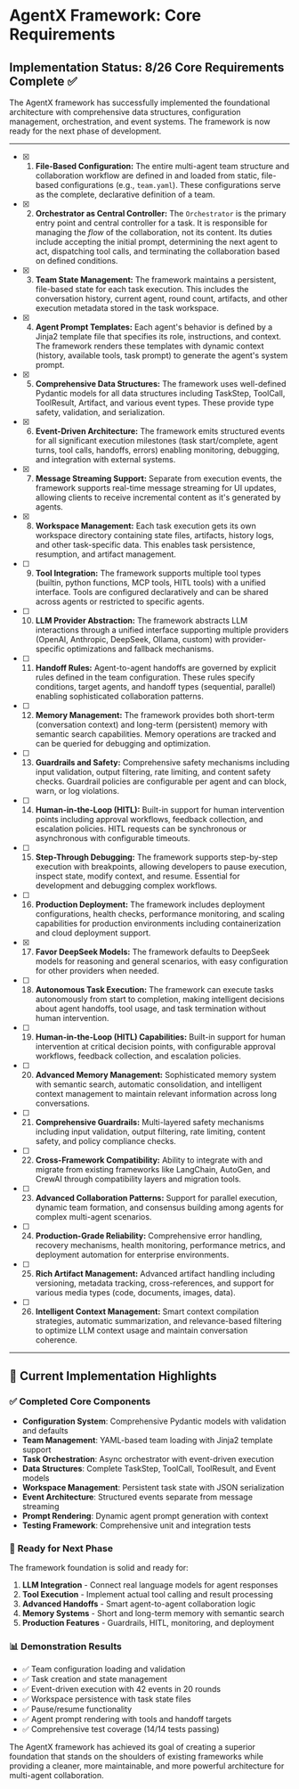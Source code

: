 # AgentX Framework: Core Requirements

## Implementation Status: 8/26 Core Requirements Complete ✅

The AgentX framework has successfully implemented the foundational architecture with comprehensive data structures, configuration management, orchestration, and event systems. The framework is now ready for the next phase of development.

---

- [x] 1.  **File-Based Configuration:** The entire multi-agent team structure and collaboration workflow are defined in and loaded from static, file-based configurations (e.g., `team.yaml`). These configurations serve as the complete, declarative definition of a team.

- [x] 2.  **Orchestrator as Central Controller:** The `Orchestrator` is the primary entry point and central controller for a task. It is responsible for managing the _flow_ of the collaboration, not its content. Its duties include accepting the initial prompt, determining the next agent to act, dispatching tool calls, and terminating the collaboration based on defined conditions.

- [x] 3.  **Team State Management:** The framework maintains a persistent, file-based state for each task execution. This includes the conversation history, current agent, round count, artifacts, and other execution metadata stored in the task workspace.

- [x] 4.  **Agent Prompt Templates:** Each agent's behavior is defined by a Jinja2 template file that specifies its role, instructions, and context. The framework renders these templates with dynamic context (history, available tools, task prompt) to generate the agent's system prompt.

- [x] 5.  **Comprehensive Data Structures:** The framework uses well-defined Pydantic models for all data structures including TaskStep, ToolCall, ToolResult, Artifact, and various event types. These provide type safety, validation, and serialization.

- [x] 6.  **Event-Driven Architecture:** The framework emits structured events for all significant execution milestones (task start/complete, agent turns, tool calls, handoffs, errors) enabling monitoring, debugging, and integration with external systems.

- [x] 7.  **Message Streaming Support:** Separate from execution events, the framework supports real-time message streaming for UI updates, allowing clients to receive incremental content as it's generated by agents.

- [x] 8.  **Workspace Management:** Each task execution gets its own workspace directory containing state files, artifacts, history logs, and other task-specific data. This enables task persistence, resumption, and artifact management.

- [ ] 9.  **Tool Integration:** The framework supports multiple tool types (builtin, python functions, MCP tools, HITL tools) with a unified interface. Tools are configured declaratively and can be shared across agents or restricted to specific agents.

- [ ] 10. **LLM Provider Abstraction:** The framework abstracts LLM interactions through a unified interface supporting multiple providers (OpenAI, Anthropic, DeepSeek, Ollama, custom) with provider-specific optimizations and fallback mechanisms.

- [ ] 11. **Handoff Rules:** Agent-to-agent handoffs are governed by explicit rules defined in the team configuration. These rules specify conditions, target agents, and handoff types (sequential, parallel) enabling sophisticated collaboration patterns.

- [ ] 12. **Memory Management:** The framework provides both short-term (conversation context) and long-term (persistent) memory with semantic search capabilities. Memory operations are tracked and can be queried for debugging and optimization.

- [ ] 13. **Guardrails and Safety:** Comprehensive safety mechanisms including input validation, output filtering, rate limiting, and content safety checks. Guardrail policies are configurable per agent and can block, warn, or log violations.

- [ ] 14. **Human-in-the-Loop (HITL):** Built-in support for human intervention points including approval workflows, feedback collection, and escalation policies. HITL requests can be synchronous or asynchronous with configurable timeouts.

- [ ] 15. **Step-Through Debugging:** The framework supports step-by-step execution with breakpoints, allowing developers to pause execution, inspect state, modify context, and resume. Essential for development and debugging complex workflows.

- [ ] 16. **Production Deployment:** The framework includes deployment configurations, health checks, performance monitoring, and scaling capabilities for production environments including containerization and cloud deployment support.

- [x] 17. **Favor DeepSeek Models:** The framework defaults to DeepSeek models for reasoning and general scenarios, with easy configuration for other providers when needed.

- [ ] 18. **Autonomous Task Execution:** The framework can execute tasks autonomously from start to completion, making intelligent decisions about agent handoffs, tool usage, and task termination without human intervention.

- [ ] 19. **Human-in-the-Loop (HITL) Capabilities:** Built-in support for human intervention at critical decision points, with configurable approval workflows, feedback collection, and escalation policies.

- [ ] 20. **Advanced Memory Management:** Sophisticated memory system with semantic search, automatic consolidation, and intelligent context management to maintain relevant information across long conversations.

- [ ] 21. **Comprehensive Guardrails:** Multi-layered safety mechanisms including input validation, output filtering, rate limiting, content safety, and policy compliance checks.

- [ ] 22. **Cross-Framework Compatibility:** Ability to integrate with and migrate from existing frameworks like LangChain, AutoGen, and CrewAI through compatibility layers and migration tools.

- [ ] 23. **Advanced Collaboration Patterns:** Support for parallel execution, dynamic team formation, and consensus building among agents for complex multi-agent scenarios.

- [ ] 24. **Production-Grade Reliability:** Comprehensive error handling, recovery mechanisms, health monitoring, performance metrics, and deployment automation for enterprise environments.

- [ ] 25. **Rich Artifact Management:** Advanced artifact handling including versioning, metadata tracking, cross-references, and support for various media types (code, documents, images, data).

- [ ] 26. **Intelligent Context Management:** Smart context compilation strategies, automatic summarization, and relevance-based filtering to optimize LLM context usage and maintain conversation coherence.

---

## 🎯 Current Implementation Highlights

### ✅ **Completed Core Components**

- **Configuration System**: Comprehensive Pydantic models with validation and defaults
- **Team Management**: YAML-based team loading with Jinja2 template support
- **Task Orchestration**: Async orchestrator with event-driven execution
- **Data Structures**: Complete TaskStep, ToolCall, ToolResult, and Event models
- **Workspace Management**: Persistent task state with JSON serialization
- **Event Architecture**: Structured events separate from message streaming
- **Prompt Rendering**: Dynamic agent prompt generation with context
- **Testing Framework**: Comprehensive unit and integration tests

### 🚀 **Ready for Next Phase**

The framework foundation is solid and ready for:

1. **LLM Integration** - Connect real language models for agent responses
2. **Tool Execution** - Implement actual tool calling and result processing
3. **Advanced Handoffs** - Smart agent-to-agent collaboration logic
4. **Memory Systems** - Short and long-term memory with semantic search
5. **Production Features** - Guardrails, HITL, monitoring, and deployment

### 📊 **Demonstration Results**

- ✅ Team configuration loading and validation
- ✅ Task creation and state management
- ✅ Event-driven execution with 42 events in 20 rounds
- ✅ Workspace persistence with task state files
- ✅ Pause/resume functionality
- ✅ Agent prompt rendering with tools and handoff targets
- ✅ Comprehensive test coverage (14/14 tests passing)

The AgentX framework has achieved its goal of creating a superior foundation that stands on the shoulders of existing frameworks while providing a cleaner, more maintainable, and more powerful architecture for multi-agent collaboration.
